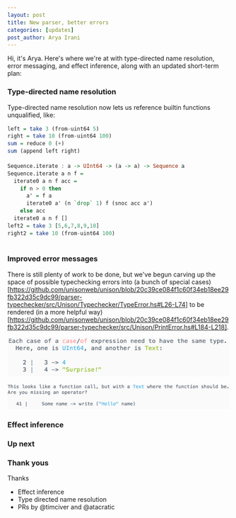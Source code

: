 ```yaml
---
layout: post
title: New parser, better errors
categories: [updates]
post_author: Arya Irani
---
```


Hi, it's Arya.  Here's where we're at with type-directed name resolution, error messaging, and effect inference, along with an updated short-term plan:

### Type-directed name resolution

Type-directed name resolution now lets us reference builtin functions unqualified, like:

```haskell
left = take 3 (from-uint64 5)
right = take 10 (from-uint64 100)
sum = reduce 0 (+)
sum (append left right)

Sequence.iterate : a -> UInt64 -> (a -> a) -> Sequence a
Sequence.iterate a n f =
  iterate0 a n f acc =
    if n > 0 then
      a' = f a
      iterate0 a' (n `drop` 1) f (snoc acc a')
    else acc
  iterate0 a n f []
left2 = take 3 [5,6,7,8,9,10]
right2 = take 10 (from-uint64 100)



```

### Improved error messages

There is still plenty of work to be done, but we've begun carving up the space of possible typechecking errors into (a bunch of special cases)[https://github.com/unisonweb/unison/blob/20c39ce084f1c60f34eb18ee29fb322d35c9dc99/parser-typechecker/src/Unison/Typechecker/TypeError.hs#L26-L74] to be rendered (in a more helpful way)[https://github.com/unisonweb/unison/blob/20c39ce084f1c60f34eb18ee29fb322d35c9dc99/parser-typechecker/src/Unison/PrintError.hs#L184-L218].

![Mismatched case body types](/resources/UnisonError-casebody.png)

![Not a function call.](/resources/UnisonError-not-a-function.png)

<!-- screenshot for app-polymorphic.u, but with fewer arguments -->

### Effect inference

### Up next

### Thank yous
Thanks

* Effect inference
* Type directed name resolution
* PRs by @timciver and @atacratic
